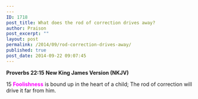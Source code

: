 ```yaml
---
---
ID: 1718
post_title: What does the rod of correction drives away?
author: Praison
post_excerpt: ""
layout: post
permalink: /2014/09/rod-correction-drives-away/
published: true
post_date: 2014-09-22 09:07:45
---
```

<strong>Proverbs 22:15</strong>
<strong> New King James Version (NKJV)</strong>

15 <span style="color: #ff00ff;"><strong>Foolishness</strong> </span>is bound up in the heart of a child;
The rod of correction will drive it far from him.